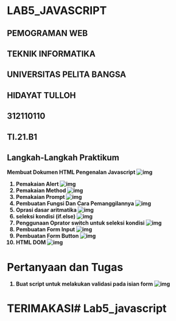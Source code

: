 # LAB5_JAVASCRIPT
## PEMOGRAMAN WEB
## TEKNIK INFORMATIKA
## UNIVERSITAS PELITA BANGSA
##
## HIDAYAT TULLOH
## 312110110
## TI.21.B1

## Langkah-Langkah Praktikum
<b>Membuat Dokumen HTML Pengenalan Javascript<b>
![img](SS/ss1.png)
1. Pemakaian Alert
![img](SS/ss2.png)
2. Pemakaian Method
![img](SS/ss3.png)
3. Pemakaian Prompt
![img](SS/ss4.png)
4. Pembuatan Fungsi Dan Cara Pemanggilannya
![img](SS/ss5.png)
5. Oprasi dasar aritmatika
![img](SS/ss6.png)
6. seleksi kondisi (if.else)
![img](SS/ss7.png)
7. Penggunaan Oprator switch untuk seleksi kondisi
![img](SS/ss8.png)
8. Pembuatan Form Input
![img](SS/ss9.png)
9. Pembuatan Form Button
![img](SS/ss10.png)
10. HTML DOM
![img](SS/ss11.png)
# Pertanyaan dan Tugas
1. Buat script untuk melakukan validasi pada isian form
![img](SS/Tugas_validasi.png)
# TERIMAKASI# Lab5_javascript